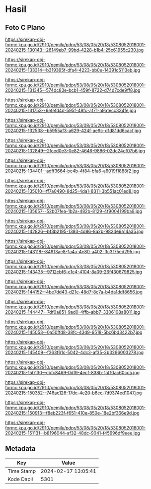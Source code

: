# Hasil

## Foto C Plano

https://sirekap-obj-formc.kpu.go.id/2910/pemilu/pdpr/53/08/05/20/18/5308052018001-20240215-130143--26149eb7-99bd-4228-b1b4-25c61955c230.jpg

https://sirekap-obj-formc.kpu.go.id/2910/pemilu/pdpr/53/08/05/20/18/5308052018001-20240215-133314--b319395f-dfa4-4223-bb0e-14391c5113eb.jpg

https://sirekap-obj-formc.kpu.go.id/2910/pemilu/pdpr/53/08/05/20/18/5308052018001-20240215-131345--574dc83e-bcb1-459f-8722-d74d7cde9ff8.jpg

https://sirekap-obj-formc.kpu.go.id/2910/pemilu/pdpr/53/08/05/20/18/5308052018001-20240215-131753--6efefd4d-595f-48fc-af71-a9a1ecc334fe.jpg

https://sirekap-obj-formc.kpu.go.id/2910/pemilu/pdpr/53/08/05/20/18/5308052018001-20240215-132538--b5955af3-a629-424f-ae9c-d1d81dd6cacf.jpg

https://sirekap-obj-formc.kpu.go.id/2910/pemilu/pdpr/53/08/05/20/18/5308052018001-20240215-132849--2fced0e3-0e82-4646-9886-02dc24cf07b6.jpg

https://sirekap-obj-formc.kpu.go.id/2910/pemilu/pdpr/53/08/05/20/18/5308052018001-20240215-134401--adff3664-bc4b-4f84-bfa6-a6019f1888f2.jpg

https://sirekap-obj-formc.kpu.go.id/2910/pemilu/pdpr/53/08/05/20/18/5308052018001-20240215-135010--ff7a0490-8d25-4da1-8311-3b551ac01ed8.jpg

https://sirekap-obj-formc.kpu.go.id/2910/pemilu/pdpr/53/08/05/20/18/5308052018001-20240215-135657--52b07fea-1b2a-482b-8129-4f9004199ba9.jpg

https://sirekap-obj-formc.kpu.go.id/2910/pemilu/pdpr/53/08/05/20/18/5308052018001-20240215-142826--bf3b2195-1393-4d86-8a2b-9824e9a14a35.jpg

https://sirekap-obj-formc.kpu.go.id/2910/pemilu/pdpr/53/08/05/20/18/5308052018001-20240215-143118--84913ae8-1a4a-4e80-a402-ffc3f75ed295.jpg

https://sirekap-obj-formc.kpu.go.id/2910/pemilu/pdpr/53/08/05/20/18/5308052018001-20240215-143435--9712cbf6-c1c4-4104-8a09-26f430679825.jpg

https://sirekap-obj-formc.kpu.go.id/2910/pemilu/pdpr/53/08/05/20/18/5308052018001-20240215-144152--4be7dd43-d21e-48d7-8c7a-b4da1ddf8656.jpg

https://sirekap-obj-formc.kpu.go.id/2910/pemilu/pdpr/53/08/05/20/18/5308052018001-20240215-144447--7df0a851-9ad0-4ffb-abb7-3306108a8011.jpg

https://sirekap-obj-formc.kpu.go.id/2910/pemilu/pdpr/53/08/05/20/18/5308052018001-20240215-145053--0a50ffd8-38fc-43d9-9518-5bc6bd3422b7.jpg

https://sirekap-obj-formc.kpu.go.id/2910/pemilu/pdpr/53/08/05/20/18/5308052018001-20240215-145409--f363f61c-5042-4dc3-af35-3b3266003278.jpg

https://sirekap-obj-formc.kpu.go.id/2910/pemilu/pdpr/53/08/05/20/18/5308052018001-20240215-150130--cbfc8469-0df9-4ecf-838b-1af10ac60cc5.jpg

https://sirekap-obj-formc.kpu.go.id/2910/pemilu/pdpr/53/08/05/20/18/5308052018001-20240215-150352--746ac126-17dc-4e20-b6cc-7d9374ed1047.jpg

https://sirekap-obj-formc.kpu.go.id/2910/pemilu/pdpr/53/08/05/20/18/5308052018001-20240215-150913--f8eb223f-f651-410e-850e-18e2bf366e9d.jpg

https://sirekap-obj-formc.kpu.go.id/2910/pemilu/pdpr/53/08/05/20/18/5308052018001-20240215-151131--b8196044-af32-48dc-9041-f45696df9eee.jpg


## Metadata

| Key        | Value               |
| ---------- | ------------------- |
| Time Stamp | 2024-02-17 13:05:41 |
| Kode Dapil | 5301                |



